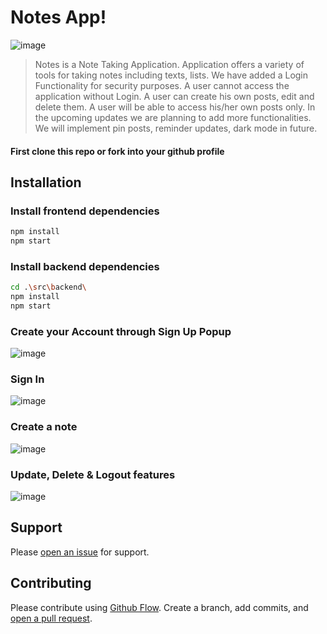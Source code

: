 # Notes App!
![image](https://user-images.githubusercontent.com/68073132/165017979-73ca05b3-6698-4c14-b3b6-0683113c4438.png)
> Notes is a Note Taking Application.
> Application offers a variety of tools for taking notes including texts, lists.
> We have added a Login Functionality for security purposes.
> A user cannot access the application without Login.
> A user can create his own posts, edit and delete them.
> A user will be able to access his/her own posts only.
> In the upcoming updates we are planning to add more functionalities.
> We will implement pin posts, reminder updates, dark mode in future.

#### First clone this repo or fork into your github profile 

## Installation

### Install frontend dependencies
```sh
npm install
npm start
```

### Install backend dependencies
```sh
cd .\src\backend\
npm install
npm start
```

### Create your Account through Sign Up Popup 
![image](https://user-images.githubusercontent.com/68073132/165018159-b58947b5-1995-47d8-923b-9e8bc80d1372.png)

### Sign In 
![image](https://user-images.githubusercontent.com/68073132/165018461-b3a4624a-0dba-451a-8b25-49ec4517222c.png)

### Create a note
![image](https://user-images.githubusercontent.com/68073132/165018596-5c2675d5-44c9-400b-90ec-808dbf6f6810.png)

### Update, Delete & Logout features 
![image](https://user-images.githubusercontent.com/68073132/165020151-90015e82-8cf2-4f36-afc4-1d1d992c70e7.png)

## Support

Please [open an issue](https://github.com/fraction/readme-boilerplate/issues/new) for support.

## Contributing

Please contribute using [Github Flow](https://guides.github.com/introduction/flow/). Create a branch, add commits, and [open a pull request](https://github.com/fraction/readme-boilerplate/compare/).
